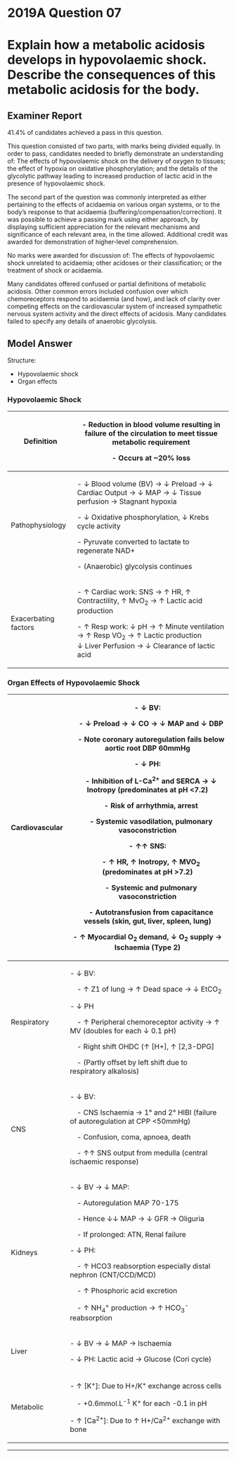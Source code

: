 # 2019A Question 07 
# Explain how a metabolic acidosis develops in hypovolaemic shock. Describe the consequences of this metabolic acidosis for the body.



## Examiner Report
41.4% of candidates achieved a pass in this question.

This question consisted of two parts, with marks being divided equally. In order to pass, candidates needed to briefly demonstrate an understanding of: The effects of hypovolaemic shock on the delivery of oxygen to tissues; the effect of hypoxia on oxidative phosphorylation; and the details of the glycolytic pathway leading to increased production of lactic acid in the presence of hypovolaemic shock.

The second part of the question was commonly interpreted as either pertaining to the effects of acidaemia on various organ systems, or to the body’s response to that acidaemia (buffering/compensation/correction). It was possible to achieve a passing mark using either approach, by displaying sufficient appreciation for the relevant mechanisms and significance of each relevant area, in the time allowed. Additional credit was awarded for demonstration of higher-level comprehension.

No marks were awarded for discussion of: The effects of hypovolaemic shock unrelated to acidaemia; other acidoses or their classification; or the treatment of shock or acidaemia.

Many candidates offered confused or partial definitions of metabolic acidosis. Other common errors included confusion over which chemoreceptors respond to acidaemia (and how), and lack of clarity over competing effects on the cardiovascular system of increased sympathetic nervous system activity and the direct effects of acidosis. Many candidates failed to specify any details of anaerobic glycolysis.

## Model Answer
Structure:
- Hypovolaemic shock
- Organ effects

### Hypovolaemic Shock

|Definition|<p>- Reduction in blood volume resulting in failure of the circulation to meet tissue metabolic requirement</p><p>- Occurs at ~20% loss</p>|
| -- | -- |
|Pathophysiology|<p>- ↓ Blood volume (BV) → ↓ Preload → ↓ Cardiac Output → ↓ MAP → ↓ Tissue perfusion → Stagnant hypoxia</p><p>- ↓ Oxidative phosphorylation, ↓ Krebs cycle activity</p><p>- Pyruvate converted to lactate to regenerate NAD+</p><p>- (Anaerobic) glycolysis continues</p>|
|Exacerbating factors|<p>- ↑ Cardiac work: SNS → ↑ HR, ↑ Contractility, ↑ MvO<sub>2</sub> → ↑ Lactic acid production</p><p>- ↑ Resp work: ↓ pH → ↑ Minute ventilation → ↑ Resp VO<sub>2</sub> → ↑ Lactic production<br>  ↓ Liver Perfusion → ↓ Clearance of lactic acid</p>|


### Organ Effects of Hypovolaemic Shock

|Cardiovascular|<p>- ↓ BV:</p><p>&emsp;- ↓ Preload → ↓ CO → ↓ MAP and ↓ DBP</p><p>&emsp;- Note coronary autoregulation fails below aortic root DBP 60mmHg</p><p>- ↓ PH:</p><p>&emsp;- Inhibition of L-Ca<sup>2+</sup> and SERCA → ↓ Inotropy (predominates at pH <7.2)</p><p>&emsp;- Risk of arrhythmia, arrest</p><p>&emsp;- Systemic vasodilation, pulmonary vasoconstriction</p><p>- ↑↑ SNS: </p><p>&emsp;- ↑ HR, ↑ Inotropy, ↑ MVO<sub>2</sub> (predominates at pH >7.2)</p><p>&emsp;- Systemic and pulmonary vasoconstriction</p><p>&emsp;- Autotransfusion from capacitance vessels (skin, gut, liver, spleen, lung)</p><p>- ↑ Myocardial O<sub>2</sub> demand, ↓ O<sub>2</sub> supply → Ischaemia (Type 2)</p>|
| -- | -- |
|Respiratory|<p>- ↓ BV:</p><p>&emsp;- ↑ Z1 of lung → ↑ Dead space → ↓ EtCO<sub>2</sub></p><p>- ↓ PH</p><p>&emsp;- ↑ Peripheral chemoreceptor activity → ↑ MV (doubles for each ↓ 0.1 pH)</p><p>&emsp;- Right shift OHDC (↑ [H+], ↑ [2,3-DPG]</p><p>&emsp;- (Partly offset by left shift due to respiratory alkalosis)</p>|
|CNS|<p>- ↓ BV:</p><p>&emsp;- CNS Ischaemia → 1° and 2° HIBI (failure of autoregulation at CPP <50mmHg)</p><p>&emsp;- Confusion, coma, apnoea, death</p><p>&emsp;- ↑↑ SNS output from medulla (central ischaemic response)</p>|
|Kidneys|<p>- ↓ BV → ↓ MAP:</p><p>&emsp;- Autoregulation MAP 70-175</p><p>&emsp;- Hence ↓↓ MAP → ↓ GFR → Oliguria</p><p>&emsp;- If prolonged: ATN, Renal failure</p><p>- ↓ PH:</p><p>&emsp;- ↑ HCO3 reabsorption especially distal nephron (CNT/CCD/MCD)</p><p>&emsp;- ↑ Phosphoric acid excretion</p><p>&emsp;- ↑ NH<sub>4</sub><sup>+</sup> production → ↑ HCO<sub>3</sub><sup>-</sup> reabsorption</p>|
|Liver|<p>- ↓ BV → ↓ MAP → Ischaemia</p><p>- ↓ PH: Lactic acid → Glucose (Cori cycle)</p>|
|Metabolic|<p>- ↑ [K<sup>+</sup>]: Due to H+/K<sup>+</sup> exchange across cells</p><p>&emsp;- +0.6mmol.L<sup>-1</sup> K<sup>+</sup> for each -0.1 in pH</p><p>- ↑ [Ca<sup>2+</sup>]: Due to ↑ H+/Ca<sup>2+</sup> exchange with bone</p>|



--- 

